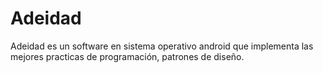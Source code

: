 # Adeidad
Adeidad es un software en sistema operativo android que implementa las mejores practicas de programación, patrones de diseño.
